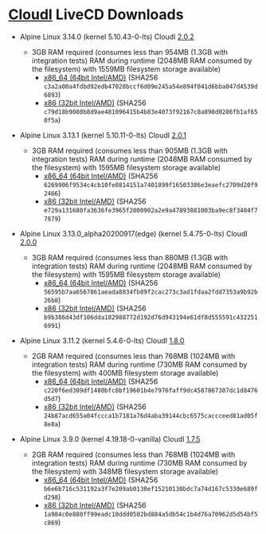 [CloudI](https://cloudi.org) LiveCD Downloads
=============================================

* Alpine Linux 3.14.0 (kernel 5.10.43-0-lts) CloudI [2.0.2](https://osdn.net/dl/cloudi/cloudi-2.0.2.tar.gz)
  * 3GB RAM required (consumes less than 954MB (1.3GB with integration tests) RAM during runtime (2048MB RAM consumed by the filesystem) with 1559MB filesystem storage available)
    * [x86_64 (64bit Intel/AMD)](https://osdn.net/dl/cloudi/alpine-3.14.0-x86_64-cloudi-2.0.2.iso)
    (SHA256 `c3a2a00a4fdbd92edb47028bccf6d09e245a54e894f041d6bba047d4539d6893`)
    * [x86 (32bit Intel/AMD)](https://osdn.net/dl/cloudi/alpine-3.14.0-x86-cloudi-2.0.2.iso)
    (SHA256 `c79d18b9080b8d9ae481096415b4b83e4073f92167c0a890d0286fb1af650f5a`)

* Alpine Linux 3.13.1 (kernel 5.10.11-0-lts) CloudI [2.0.1](https://osdn.net/dl/cloudi/cloudi-2.0.1.tar.gz)
  * 3GB RAM required (consumes less than 905MB (1.3GB with integration tests) RAM during runtime (2048MB RAM consumed by the filesystem) with 1595MB filesystem storage available)
    * [x86_64 (64bit Intel/AMD)](https://osdn.net/dl/cloudi/alpine-3.13.1-x86_64-cloudi-2.0.1.iso)
    (SHA256 `6269906f9534c4cb10fe0814151a7401899f16503386e3eaefc2709d20f92466`)
    * [x86 (32bit Intel/AMD)](https://osdn.net/dl/cloudi/alpine-3.13.1-x86-cloudi-2.0.1.iso)
    (SHA256 `e729a131680fa3636fe3965f2000902a2e9a47893881003ba9ec8f3404f77879`)

* Alpine Linux 3.13.0_alpha20200917(edge) (kernel 5.4.75-0-lts) CloudI [2.0.0](https://osdn.net/dl/cloudi/cloudi-2.0.0.tar.gz)
  * 3GB RAM required (consumes less than 880MB (1.3GB with integration tests) RAM during runtime (2048MB RAM consumed by the filesystem) with 1595MB filesystem storage available)
    * [x86_64 (64bit Intel/AMD)](https://osdn.net/dl/cloudi/alpine-3.13.0_alpha20200917-x86_64-cloudi-2.0.0.iso)
    (SHA256 `56595b7aa6567861aeada8834fb89f2cac273c3ad1fdaa2fdd7353a9b92b26b8`)
    * [x86 (32bit Intel/AMD)](https://osdn.net/dl/cloudi/alpine-3.13.0_alpha20200917-x86-cloudi-2.0.0.iso)
    (SHA256 `b9b386d43df106dda182988772d192d76d943194e61df8d555591c4322516991`)

* Alpine Linux 3.11.2 (kernel 5.4.6-0-lts) CloudI [1.8.0](https://osdn.net/dl/cloudi/cloudi-1.8.0.tar.gz)
  * 2GB RAM required (consumes less than 768MB (1024MB with integration tests) RAM during runtime (730MB RAM consumed by the filesystem) with 400MB filesystem storage available)
    * [x86_64 (64bit Intel/AMD)](https://osdn.net/dl/cloudi/alpine-3.11.2-x86_64-cloudi-1.8.0.iso)
    (SHA256 `c220f6ed309df1480bfc8bf19601b4e7976faff9dc4587867307dc1d8476d5d7`)
    * [x86 (32bit Intel/AMD)](https://osdn.net/dl/cloudi/alpine-3.11.2-x86-cloudi-1.8.0.iso)
    (SHA256 `24b87acd655a04fccca1b7181a76d4aba39144cbc6575caccceed81ad05f8e8a`)

* Alpine Linux 3.9.0 (kernel 4.19.18-0-vanilla) CloudI [1.7.5](https://osdn.net/dl/cloudi/cloudi-1.7.5.tar.gz)
  * 2GB RAM required (consumes less than 768MB (1024MB with integration tests) RAM during runtime (730MB RAM consumed by the filesystem) with 348MB filesystem storage available)
    * [x86_64 (64bit Intel/AMD)](https://osdn.net/dl/cloudi/alpine-3.9.0-x86_64-cloudi-1.7.5.iso)
    (SHA256 `b6e6b716c531192a3f7e209ab0130ef15210130bdc7a74d167c5330e689fd298`)
    * [x86 (32bit Intel/AMD)](https://osdn.net/dl/cloudi/alpine-3.9.0-x86-cloudi-1.7.5.iso)
    (SHA256 `1a984c0e880ff99eadc10ddd0502bd884a5db54c1b4d76a70962d5d54bf5c869`)

